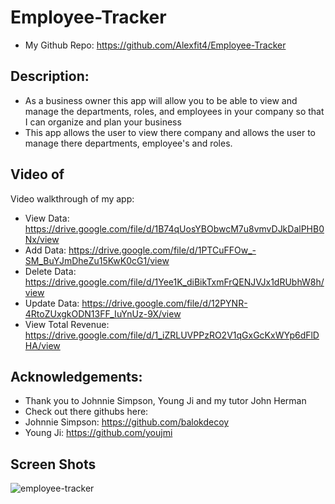 # Employee-Tracker
- My Github Repo: https://github.com/Alexfit4/Employee-Tracker

## Description:
- As a business owner this app will allow you to be able to view and manage the departments, roles, and employees in your company so  that I can organize and plan your business
- This app allows the user to view there company and allows the user to manage there departments, employee's and roles.

## Video of 
Video walkthrough of my app:
- View Data: https://drive.google.com/file/d/1B74qUosYBObwcM7u8vmvDJkDalPHB0Nx/view
- Add Data: https://drive.google.com/file/d/1PTCuFFOw_-SM_BuYJmDheZu15KwK0cG1/view
- Delete Data: https://drive.google.com/file/d/1Yee1K_diBikTxmFrQENJVJx1dRUbhW8h/view
- Update Data: https://drive.google.com/file/d/12PYNR-4RtoZUxgkODN13FF_IuYnUz-9X/view
- View Total Revenue: https://drive.google.com/file/d/1_iZRLUVPPzRO2V1qGxGcKxWYp6dFlDHA/view

## Acknowledgements:
- Thank you to Johnnie Simpson, Young Ji and my tutor John Herman
- Check out there githubs here:
- Johnnie Simpson: https://github.com/balokdecoy
- Young Ji: https://github.com/youjmi
## Screen Shots
![employee-tracker](https://user-images.githubusercontent.com/69173896/107582683-dae47000-6bc7-11eb-9e93-f0b104e23f8f.PNG)
